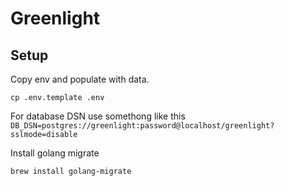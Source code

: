 # Greenlight

## Setup
Copy env and populate with data.
```shell
cp .env.template .env
```
For database DSN use somethong like this `DB_DSN=postgres://greenlight:password@localhost/greenlight?sslmode=disable`

Install golang migrate
```shell
brew install golang-migrate
```